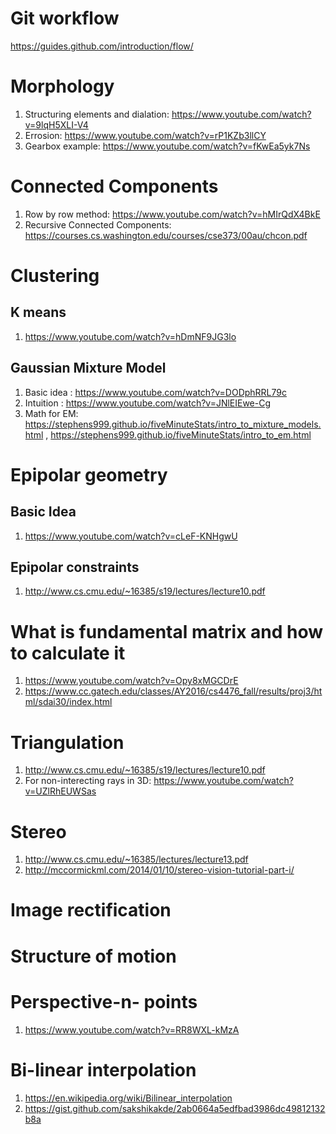 # Git workflow
https://guides.github.com/introduction/flow/
# Morphology
1) Structuring elements and dialation: https://www.youtube.com/watch?v=9lqH5XLI-V4
2) Errosion: https://www.youtube.com/watch?v=rP1KZb3llCY
3) Gearbox example: https://www.youtube.com/watch?v=fKwEa5yk7Ns
# Connected Components
1) Row by row method: https://www.youtube.com/watch?v=hMIrQdX4BkE
2) Recursive Connected Components: https://courses.cs.washington.edu/courses/cse373/00au/chcon.pdf

# Clustering
## K means
1) https://www.youtube.com/watch?v=hDmNF9JG3lo
## Gaussian Mixture Model
1) Basic idea : https://www.youtube.com/watch?v=DODphRRL79c
2) Intuition : https://www.youtube.com/watch?v=JNlEIEwe-Cg
3) Math for EM: https://stephens999.github.io/fiveMinuteStats/intro_to_mixture_models.html , https://stephens999.github.io/fiveMinuteStats/intro_to_em.html

# Epipolar geometry
## Basic Idea
1) https://www.youtube.com/watch?v=cLeF-KNHgwU
## Epipolar constraints
1) http://www.cs.cmu.edu/~16385/s19/lectures/lecture10.pdf    

# What is fundamental matrix and how to calculate it
1) https://www.youtube.com/watch?v=Opy8xMGCDrE
2) https://www.cc.gatech.edu/classes/AY2016/cs4476_fall/results/proj3/html/sdai30/index.html

# Triangulation 
1) http://www.cs.cmu.edu/~16385/s19/lectures/lecture10.pdf
2) For non-interecting rays in 3D: https://www.youtube.com/watch?v=UZlRhEUWSas

# Stereo 
1) http://www.cs.cmu.edu/~16385/lectures/lecture13.pdf  
2) http://mccormickml.com/2014/01/10/stereo-vision-tutorial-part-i/
# Image rectification

# Structure of motion

# Perspective-n- points
1) https://www.youtube.com/watch?v=RR8WXL-kMzA

# Bi-linear interpolation
1) https://en.wikipedia.org/wiki/Bilinear_interpolation
2) https://gist.github.com/sakshikakde/2ab0664a5edfbad3986dc49812132b8a


